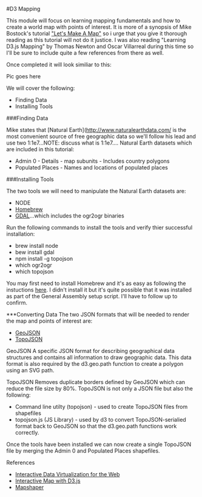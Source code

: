 #D3 Mapping

This module will focus on learning mapping fundamentals and how to create a world map with points of interest.  It is more of a synopsis of Mike Bostock's tutorial ["Let's Make A Map"](http://bost.ocks.org/mike/map/) so i urge that you give it thorough reading as this tutorial will not do it justice.  I was also reading "Learning D3.js Mapping" by Thomas Newton and Oscar Villarreal during this time so I'll be sure to include quite a few references from there as well. 

Once completed it will look similiar to this:

Pic goes here

We will cover the following:
* Finding Data
* Installing Tools

###Finding Data

Mike states that [Natural Earth](http://www.naturalearthdata.com/ is the most convenient source of free geographic data so we'll follow his lead and use two 1:1e7...NOTE: discuss what is 1:1e7....  Natural Earth datasets which are included in this tutorial:
* Admin 0 - Details - map subunits - Includes country polygons
* Populated Places - Names and locations of populated places

###Installing Tools

The two tools we will need to manipulate the Natural Earth datasets are:
* NODE
* [Homebrew](http://brew.sh/) 
* [GDAL](http://www.gdal.org/)...which includes the ogr2ogr binaries

Run the following commands to install the tools and verify thier successful installation:
* brew install node
* bew install gdal
* npm install -g topojson
* which ogr2ogr
* which topojson

You may first need to install Homebrew and it's as easy as following the instuctions [here](http://thechangelog.com/install-node-js-with-homebrew-on-os-x/).  I didn't install it but it's quite possible that it was installed as part of the General Assembly setup script.  I'll have to follow up to confirm. 

***Converting Data
The two JSON formats that will be needed to render the map and points of interest are:
* [GeoJSON](http://geojson.org)
* [TopoJSON](https://github.com/mbostock/topojson)

GeoJSON
A specific JSON format for describing geographical data structures and contains all information to draw geographic data.  This data format is also required by the d3.geo.path function to create a polygon using an SVG path.

TopoJSON
Removes duplicate borders defined by GeoJSON which can reduce the file size by 80%.  TopoJSON is not only a JSON file but also the following:
* Command line utilty (topojson) - used to create TopoJSON files from shapefiles
* topojson.js (JS Library) - used by d3 to convert TopoJSON-serialied format back to GeoJSON so that the d3.geo.path functions work correctly. 

Once the tools have been installed we can now create a single TopoJSON file by merging the Admin 0 and Populated Places shapefiles.  

References
* [Interactive Data Virtualization for the Web](http://chimera.labs.oreilly.com/books/1230000000345/ch12.html)
* [Interactive Map with D3.js](http://www.tnoda.com/blog/2013-12-07)
* [Mapshaper](http://mapshaper.org/)
